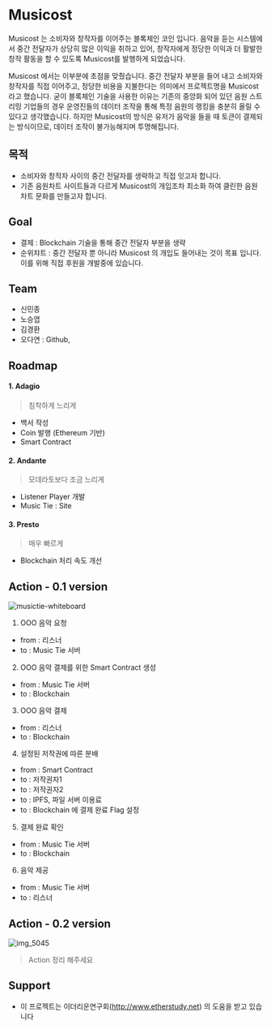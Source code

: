 # Musicost

Musicost 는 소비자와 창작자를 이어주는 블록체인 코인 입니다. 음악을 듣는 시스템에서 중간 전달자가 상당히 많은 이익을 취하고 있어, 창작자에게 정당한 이익과 더 활발한 창작 활동을 할 수 있도록 Musicost를 발행하게 되었습니다.

Musicost 에서는 이부분에 초점을 맞췄습니다.
중간 전달자 부분을 들어 내고 소비자와 창작자를 직접 이어주고, 정당한 비용을 지불한다는 의미에서 프로젝트명을 Musicost라고 했습니다.
굳이 블록체인 기술을 사용한 이유는 기존의 중앙화 되어 있던 음원 스트리밍 기업들의 경우 운영진들의 데이터 조작을 통해 특정 음원의 랭킹을 충분히 올릴 수 있다고 생각했습니다. 하지만 Musicost의 방식은 유저가 음악을 들을 때 토큰이 결제되는 방식이므로, 데이터 조작이 불가능해지며 투명해집니다.

## 목적
- 소비자와 창작자 사이의 중간 전달자를 생략하고 직접 잇고자 합니다.
- 기존 음원차트 사이트들과 다르게 Musicost의 개입조차 최소화 하여 클린한 음원차트 문화를 만들고자 합니다.

## Goal
- 결제 : Blockchain 기술을 통해 중간 전달자 부분을 생략
- 순위챠트 : 중간 전달자 뿐 아니라 Musicost 의 개입도 들어내는 것이 목표 입니다. 이를 위해 직접 후원을 개발중에 있습니다.

## Team

- 신민종
- 노승엽
- 김경환
- 오다연 : Github, 

## Roadmap

#### 1. Adagio
> 침착하게 느리게

- 백서 작성
- Coin 발행 (Ethereum 기반)
- Smart Contract

#### 2. Andante
> 모데라토보다 조금 느리게

- Listener Player 개발
- Music Tie : Site

#### 3. Presto
> 매우 빠르게

- Blockchain 처리 속도 개선

## Action - 0.1 version

![musictie-whiteboard](https://user-images.githubusercontent.com/897510/40409709-adc927e0-5ea6-11e8-9877-7f0bf09dd2b2.jpeg)

1. OOO 음악 요청
  - from : 리스너
  - to : Music Tie 서버
2. OOO 음악 결제를 위한 Smart Contract 생성
  - from : Music Tie 서버
  - to : Blockchain
3. OOO 음악 결제
  - from : 리스너
  - to : Blockchain
4. 설정된 저작권에 따른 분배
  - from : Smart Contract
  - to : 저작권자1
  - to : 저작권자2
  - to : IPFS, 파일 서버 이용료
  - to : Blockchain 에 결제 완료 Flag 설정
5. 결제 완료 확인
  - from : Music Tie 서버
  - to : Blockchain
6. 음악 제공
  - from : Music Tie 서버
  - to : 리스너
  
## Action - 0.2 version

![img_5045](https://user-images.githubusercontent.com/897510/40751422-a4d3e3f8-649d-11e8-8546-70d297aa9b2e.jpg)

> Action 정리 해주세요

## Support
- 이 프로젝트는 이더리운연구회(http://www.etherstudy.net) 의 도움을 받고 있습니다
